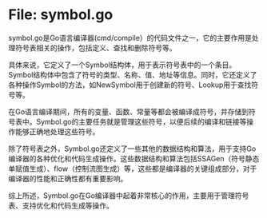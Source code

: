 # File: symbol.go

symbol.go是Go语言编译器(cmd/compile）的代码文件之一，它的主要作用是处理符号表相关的操作，包括定义、查找和删除符号等。

具体来说，它定义了一个Symbol结构体，用于表示符号表中的一个条目。Symbol结构体中包含了符号的类型、名称、值、地址等信息。同时，它还定义了各种操作Symbol的方法，如NewSymbol用于创建新的符号、Lookup用于查找符号等。

在Go语言编译期间，所有的变量、函数、常量等都会被编译成符号，并存储到符号表中。Symbol.go的主要任务就是管理这些符号，以便后续的编译和链接等操作能够正确地处理这些符号。

除了符号表之外，Symbol.go还定义了一些其他的数据结构和算法，用于支持Go编译器的各种优化和代码生成操作。这些数据结构和算法包括SSAGen（符号静态单赋值生成）、flow（控制流图生成）等，这些都是编译器的关键组成部分，对于编译器的性能和正确性都有重要影响。

综上所述，Symbol.go在Go编译器中起着非常核心的作用，主要用于管理符号表、支持优化和代码生成等操作。

